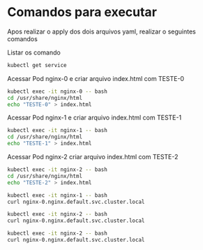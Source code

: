# Comandos para executar

Apos realizar o apply dos dois arquivos yaml, realizar o seguintes comandos


Listar os comando

``` bash
kubectl get service
```

Acessar Pod nginx-0 e criar arquivo index.html com TESTE-0 

```bash
kubectl exec -it nginx-0 -- bash
cd /usr/share/nginx/html
echo "TESTE-0" > index.html
``` 

Acessar Pod nginx-1 e criar arquivo index.html com TESTE-1 

```bash
kubectl exec -it nginx-1 -- bash
cd /usr/share/nginx/html
echo "TESTE-1" > index.html
``` 

Acessar Pod nginx-2 criar arquivo index.html com TESTE-2

```bash
kubectl exec -it nginx-2 -- bash
cd /usr/share/nginx/html
echo "TESTE-2" > index.html
``` 

```bash
kubectl exec -it nginx-1 -- bash
curl nginx-0.nginx.default.svc.cluster.local
``` 

```bash
kubectl exec -it nginx-2 -- bash
curl nginx-0.nginx.default.svc.cluster.local
``` 

```bash
kubectl exec -it nginx-2 -- bash
curl nginx-0.nginx.default.svc.cluster.local
``` 